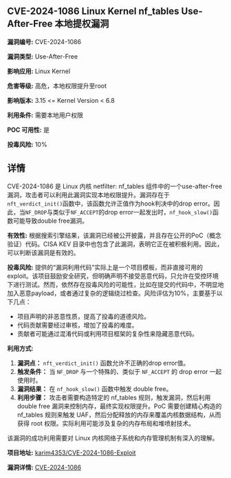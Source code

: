 ## CVE-2024-1086 Linux Kernel nf_tables Use-After-Free 本地提权漏洞

**漏洞编号:** CVE-2024-1086

**漏洞类型:** Use-After-Free

**影响应用:** Linux Kernel

**危害等级:** 高危，本地权限提升至root

**影响版本:** 3.15 <= Kernel Version < 6.8

**利用条件:** 需要本地用户权限

**POC 可用性:** 是

**投毒风险:** 10%

## 详情

CVE-2024-1086 是 Linux 内核 netfilter: nf_tables 组件中的一个use-after-free漏洞，攻击者可以利用此漏洞实现本地权限提升。漏洞存在于`nft_verdict_init()`函数中，该函数允许正值作为hook判决中的drop error。因此，当`NF_DROP`与类似于`NF_ACCEPT`的drop error一起发出时，`nf_hook_slow()`函数可能导致double free漏洞。

**有效性:**
根据搜索引擎结果，该漏洞已经被公开披露，并且存在公开的PoC（概念验证）代码。CISA KEV 目录中也包含了此漏洞，表明它正在被积极利用。因此，可以判断该漏洞是有效的。

**投毒风险:**
提供的“漏洞利用代码”实际上是一个项目模板，而非直接可用的exploit。该项目鼓励安全研究，但明确声明不接受恶意代码，只允许在受控环境下进行测试。然而，依然存在投毒风险的可能性，比如在提交的代码中，不明显地加入恶意payload，或者通过复杂的逻辑绕过检查。风险评估为10%，主要基于以下几点：
*   项目声明的非恶意性质，提高了投毒的道德风险。
*   代码贡献需要经过审核，增加了投毒的难度。
*   贡献者可能通过混淆代码或利用项目框架的复杂性来隐藏恶意代码。

**利用方式:**
1.  **漏洞点：** `nft_verdict_init()` 函数允许不正确的drop error值。
2.  **触发条件：** 当 `NF_DROP` 与一个特殊的、类似于 `NF_ACCEPT` 的 drop error 一起使用时。
3.  **漏洞结果：** 在 `nf_hook_slow()` 函数中触发 double free。
4.  **利用步骤：** 攻击者需要构造特定的 nf_tables 规则，触发漏洞，然后利用 double free 漏洞来控制内存，最终实现权限提升。PoC 需要创建精心构造的 nf_tables 规则来触发 UAF，然后分配释放的内存来覆盖内核数据结构，从而获得 root 权限。实际利用可能涉及复杂的内存布局和堆喷射技术。

该漏洞的成功利用需要对 Linux 内核网络子系统和内存管理机制有深入的理解。

**项目地址:** [karim4353/CVE-2024-1086-Exploit](https://github.com/karim4353/CVE-2024-1086-Exploit)

**漏洞详情:** [CVE-2024-1086](https://nvd.nist.gov/vuln/detail/CVE-2024-1086)